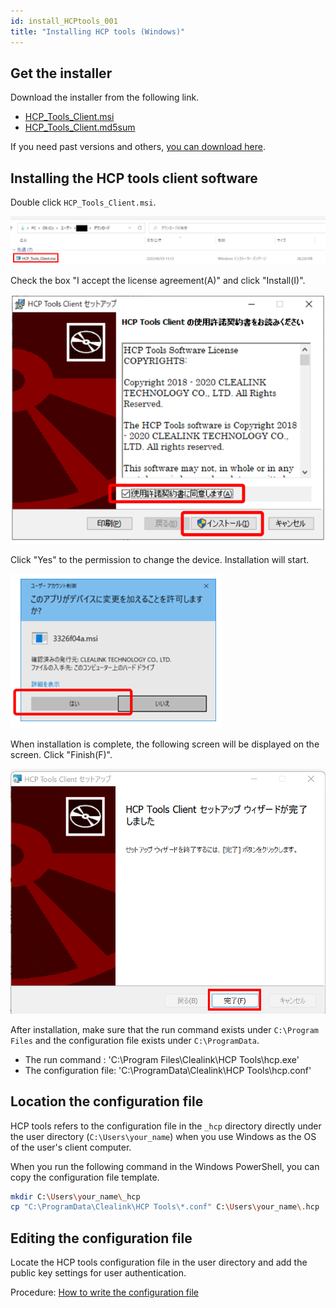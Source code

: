 ```yaml
---
id: install_HCPtools_001
title: "Installing HCP tools (Windows)"
---
```


## Get the installer

Download the installer from the following link.

- <a href="https://github.com/oogasawa/nigsc_HCPtools/raw/main/1.3.0R-45/Windows/HCP_Tools_Client.msi">HCP_Tools_Client.msi</a>
- <a href="https://github.com/oogasawa/nigsc_HCPtools/tree/main/1.3.0R-45/Windows">HCP_Tools_Client.md5sum</a>

If you need past versions and others, <a href="https://github.com/oogasawa/nigsc_HCPtools">you can download here</a>.


## Installing the HCP tools client software

Double click `HCP_Tools_Client.msi`.

![](HCPtools_p1.png)


Check the box "I accept the license agreement(A)" and click "Install(I)".

![](HCPtools_1.png)

Click "Yes" to the permission to change the device.
Installation will start.

![](HCPtools_2.png)

When installation is complete, the following screen will be displayed on the screen. Click "Finish(F)".


![](HCPtools_p3.png)


After installation, make sure that the run command exists under `C:\Program Files` and the configuration file exists under `C:\ProgramData`.

- The run command : 'C:\Program Files\Clealink\HCP Tools\hcp.exe'
- The configuration file: 'C:\ProgramData\Clealink\HCP Tools\hcp.conf'

## Location the configuration file


HCP tools refers to the configuration file in the `_hcp` directory directly under the user directory (`C:\Users\your_name`) when you use Windows as the OS of the user's client computer.

When you run the following command in the Windows PowerShell, you can copy the configuration file template.

```bash
mkdir C:\Users\your_name\_hcp
cp "C:\ProgramData\Clealink\HCP Tools\*.conf" C:\Users\your_name\.hcp
```


## Editing the configuration file

Locate the HCP tools configuration file in the user directory and add the public key settings for user authentication.

Procedure: [How to write the configuration file](/software/HCPtools/hcptools_conf)

